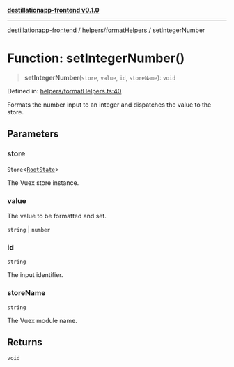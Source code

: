 [**destillationapp-frontend v0.1.0**](../../../README.md)

***

[destillationapp-frontend](../../../modules.md) / [helpers/formatHelpers](../README.md) / setIntegerNumber

# Function: setIntegerNumber()

> **setIntegerNumber**(`store`, `value`, `id`, `storeName`): `void`

Defined in: [helpers/formatHelpers.ts:40](https://github.com/DestillApp/main/blob/be94b1d93681946bd573e84cd8381ba32cee62b9/frontend/src/helpers/formatHelpers.ts#L40)

Formats the number input to an integer and dispatches the value to the store.

## Parameters

### store

`Store`\<[`RootState`](../../../types/store/interfaces/RootState.md)\>

The Vuex store instance.

### value

The value to be formatted and set.

`string` | `number`

### id

`string`

The input identifier.

### storeName

`string`

The Vuex module name.

## Returns

`void`
